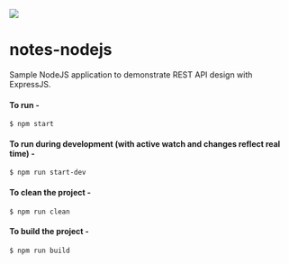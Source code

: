 ![](https://github.com/greenfrogab/notes-nodejs/workflows/Notes/badge.svg)

# notes-nodejs

Sample NodeJS application to demonstrate REST API design with ExpressJS.

#### To run -

    $ npm start

#### To run during development (with active watch and changes reflect real time) -

    $ npm run start-dev

#### To clean the project -

    $ npm run clean

#### To build the project -

    $ npm run build